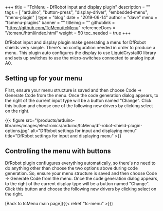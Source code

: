 +++
title = "TcMenu - DfRobot input and display plugin"
description = ""
tags = [ "arduino", "button-press", "display-driver", "embedded-menu", "menu-plugin" ]
type = "blog"
date = "2019-06-14"
author =  "dave"
menu = "tcmenu-plugins"
banner = ""
titleimg = ""
githublink = "https://github.com/TcMenu/tcMenu"
referenceDocs = "/tcmenu/html/index.html"
weight = 50
toc_needed = true
+++

DfRobot input and display plugin make generating a menu for DfRobot shields very simple. There's no configuration needed in order to produce a menu. This plugin auto configures the display to use LiquidCrystalIO library and sets up switches to use the micro-switches connected to analog input A0. 

## Setting up for your menu

First, ensure your menu structure is saved and then choose Code -> Generate Code from the menu. Once the code generation dialog appears, to the right of the current input type will be a button named "Change". Click this button and choose one of the following new drivers by clicking select on the right.

{{< figure src="/products/arduino-libraries/images/electronics/arduino/tcMenu/df-robot-shield-plugin-options.jpg" alt="DfRobot settings for input and displaying menu" title="DfRobot settings for input and displaying menu" >}}

## Controlling the menu with buttons

DfRobot plugin confiugures everything automatically, so there's no need to do anything other than choose the two options above during code generation. So, ensure your menu structure is saved and then choose Code -> Generate Code from the menu. Once the code generation dialog appears, to the right of the current display type will be a button named "Change". Click this button and choose the following new drivers by clicking select on the right.

[Back to tcMenu main page]({{< relref "tc-menu" >}}) 